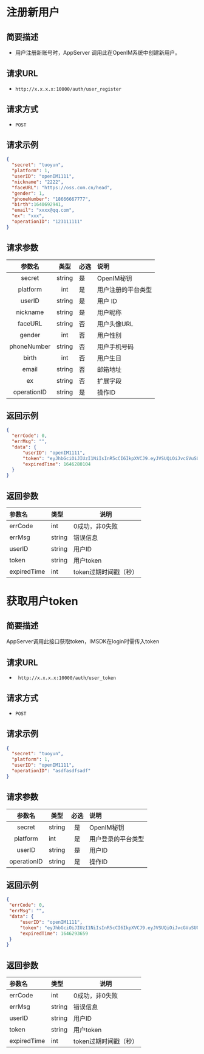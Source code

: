 # **注册新用户**

## **简要描述**

 - 用户注册新账号时，AppServer 调用此在OpenIM系统中创建新用户。

## **请求URL**


 - `http://x.x.x.x:10000/auth/user_register`


## **请求方式**


 - `POST`

## **请求示例**

  ```json
 {
    "secret": "tuoyun",
    "platform": 1,
    "userID": "openIM1111",
    "nickname": "2222",
    "faceURL": "https://oss.com.cn/head", 
    "gender": 1,
    "phoneNumber": "18666667777",
    "birth":1640692941,
    "email": "xxxx@qq.com",
    "ex": "xxx",
    "operationID": "123111111"
}
  ```

## **请求参数**

|   参数名    |  类型  | 必选 | 说明               |
| :---------: | :----: | ---- | :----------------- |
|   secret    | string | 是   | OpenIM秘钥         |
|  platform   |  int   | 是   | 用户注册的平台类型 |
|   userID    | string | 是   | 用户 ID            |
|  nickname   | string | 是   | 用户昵称           |
|   faceURL   | string | 否   | 用户头像URL        |
|   gender    |  int   | 否   | 用户性别           |
| phoneNumber | string | 否   | 用户手机号码       |
|    birth    |  int   | 否   | 用户生日           |
|    email    | string | 否   | 邮箱地址           |
|     ex      | string | 否   | 扩展字段           |
| operationID | string | 是   | 操作ID             |

## **返回示例**

  ```json
{
    "errCode": 0,
    "errMsg": "",
    "data": {
        "userID": "openIM1111",
        "token": "eyJhbGciOiJIUzI1NiIsInR5cCI6IkpXVCJ9.eyJVSUQiOiJvcGVuSU0xMTExIiwiUGxhdGZvcm0iOiJJT1MiLCJleHAiOjE2NDYyODAxMDQsIm5iZiI6MTY0NTY3NTMwNCwiaWF0IjoxNjQ1Njc1MzA0fQ.xhqmRBC3XpMwMQL2i3sRh6JArRZg1PFjFjRl9N1Kc9o",
        "expiredTime": 1646280104
    }
}
  ```

## **返回参数**

| 参数名      | 类型   | 说明                  |
| :---------- | :----- | --------------------- |
| errCode     | int    | 0成功，非0失败        |
| errMsg      | string | 错误信息              |
| userID      | string | 用户ID                |
| token       | string | 用户token             |
| expiredTime | int    | token过期时间戳（秒） |

# **获取用户token**

## **简要描述**

AppServer调用此接口获取token，IMSDK在login时需传入token

## **请求URL**

-  ` http://x.x.x.x:10000/auth/user_token`


## **请求方式**

 -  `POST`

  ## **请求示例**

  ```json
 {
    "secret": "tuoyun",
    "platform": 1,
    "userID": "openIM1111",
    "operationID": "asdfasdfsadf"
}
  ```

## **请求参数**

|   参数名    | 类型   | 必选 | 说明               |
| :---------: | ------ | :--: | :----------------- |
|   secret    | string |  是  | OpenIM秘钥         |
|  platform   | int    |  是  | 用户登录的平台类型 |
|   userID    | string |  是  | 用户ID             |
| operationID | string |  是  | 操作ID             |

## **返回示例**

   ```json
{
    "errCode": 0,
    "errMsg": "",
    "data": {
        "userID": "openIM1111",
        "token": "eyJhbGciOiJIUzI1NiIsInR5cCI6IkpXVCJ9.eyJVSUQiOiJvcGVuSU0xMTExIiwiUGxhdGZvcm0iOiJJT1MiLCJleHAiOjE2NDYyOTM2NTksIm5iZiI6MTY0NTY4ODg1OSwiaWF0IjoxNjQ1Njg4ODU5fQ.C5v6RS6yAPh0-4ZeQHmKon1rwC2GmZfc09xYoi67SOM",
        "expiredTime": 1646293659
    }
}
   ```

## **返回参数**

| 参数名      | 类型   | 说明                  |
| :---------- | :----- | --------------------- |
| errCode     | int    | 0成功，非0失败        |
| errMsg      | string | 错误信息              |
| userID      | string | 用户ID                |
| token       | string | 用户token             |
| expiredTime | int    | token过期时间戳（秒） |

